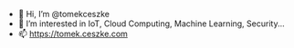 - 👋 Hi, I’m @tomekceszke
- 👀 I’m interested in IoT, Cloud Computing, Machine Learning, Security...
- 📫 https://tomek.ceszke.com

<!---
tomekceszke/tomekceszke is a ✨ special ✨ repository because its `README.md` (this file) appears on your GitHub profile.
You can click the Preview link to take a look at your changes.
--->
